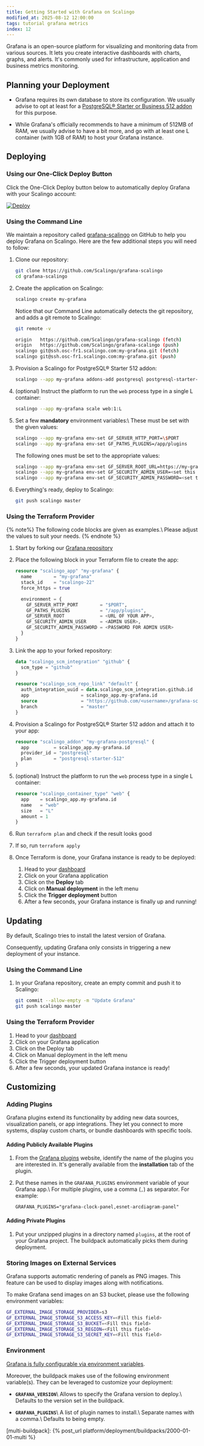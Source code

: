 ```yaml
---
title: Getting Started with Grafana on Scalingo
modified_at: 2025-08-12 12:00:00
tags: tutorial grafana metrics
index: 12
---
```


Grafana is an open-source platform for visualizing and monitoring data from
various sources. It lets you create interactive dashboards with charts, graphs,
and alerts. It's commonly used for infrastructure, application and business
metrics monitoring.


## Planning your Deployment

- Grafana requires its own database to store its configuration. We usually
  advise to opt at least for a [PostgreSQL® Starter or Business 512
  addon][db-postgresql] for this purpose.

- While Grafana's officially recommends to have a minimum of 512MB of RAM, we
  usually advise to have a bit more, and go with at least one L container (with
  1GB of RAM) to host your Grafana instance.


## Deploying

### Using our One-Click Deploy Button

Click the One-Click Deploy button below to automatically deploy Grafana with
your Scalingo account:

[![Deploy](https://cdn.scalingo.com/deploy/button.svg)][one-click]

### Using the Command Line

We maintain a repository called [grafana-scalingo] on GitHub to help you deploy
Grafana on Scalingo. Here are the few additional steps you will need to follow:

1. Clone our repository:
   ```bash
   git clone https://github.com/Scalingo/grafana-scalingo
   cd grafana-scalingo
   ```

2. Create the application on Scalingo:
   ```bash
   scalingo create my-grafana
   ```

   Notice that our Command Line automatically detects the git repository, and
   adds a git remote to Scalingo:
   ```bash
   git remote -v

   origin   https://github.com/Scalingo/grafana-scalingo (fetch)
   origin   https://github.com/Scalingo/grafana-scalingo (push)
   scalingo git@ssh.osc-fr1.scalingo.com:my-grafana.git (fetch)
   scalingo git@ssh.osc-fr1.scalingo.com:my-grafana.git (push)
   ```

3. Provision a Scalingo for PostgreSQL® Starter 512 addon:
   ```bash
   scalingo --app my-grafana addons-add postgresql postgresql-starter-512
   ```

4. (optional) Instruct the platform to run the `web` process type in a single L
   container:
   ```bash
   scalingo --app my-grafana scale web:1:L
   ```

5. Set a few **mandatory** environment variables:\\
   These must be set with the given values:
   ```bash
   scalingo --app my-grafana env-set GF_SERVER_HTTP_PORT=\$PORT
   scalingo --app my-grafana env-set GF_PATHS_PLUGINS=/app/plugins
   ```

   The following ones must be set to the appropriate values:
   ```bash
   scalingo --app my-grafana env-set GF_SERVER_ROOT_URL=https://my-grafana.osc-fr1.scalingo.io
   scalingo --app my-grafana env-set GF_SECURITY_ADMIN_USER=<set this to whatever suits you>
   scalingo --app my-grafana env-set GF_SECURITY_ADMIN_PASSWORD=<set this to whatever suits you>
   ```

6. Everything's ready, deploy to Scalingo:
   ```bash
   git push scalingo master
   ```

### Using the Terraform Provider

{% note%}
The following code blocks are given as examples.\\
Please adjust the values to suit your needs.
{% endnote %}

1. Start by forking our [Grafana repository][grafana-scalingo]

2. Place the following block in your Terraform file to create the app:
   ```terraform
   resource "scalingo_app" "my-grafana" {
     name        = "my-grafana"
     stack_id    = "scalingo-22"
     force_https = true

     environment = {
       GF_SERVER_HTTP_PORT        = "$PORT",
       GF_PATHS_PLUGINS           = "/app/plugins",
       GF_SERVER_ROOT             = <URL OF YOUR APP>,
       GF_SECURITY_ADMIN_USER     = <ADMIN USER>,
       GF_SECURITY_ADMIN_PASSWORD = <PASSWORD FOR ADMIN USER>
     }
   }
   ```

3. Link the app to your forked repository:
   ```terraform
   data "scalingo_scm_integration" "github" {
     scm_type = "github"
   }

   resource "scalingo_scm_repo_link" "default" {
     auth_integration_uuid = data.scalingo_scm_integration.github.id
     app                   = scalingo_app.my-grafana.id
     source                = "https://github.com/<username>/grafana-scalingo"
     branch                = "master"
   }
   ```

4. Provision a Scalingo for PostgreSQL® Starter 512 addon and attach it to your
   app:
   ```terraform
   resource "scalingo_addon" "my-grafana-postgresql" {
     app         = scalingo_app.my-grafana.id
     provider_id = "postgresql"
     plan        = "postgresql-starter-512"
   }
   ```

5. (optional) Instruct the platform to run the `web` process type in a single L
   container:
   ```terraform
   resource "scalingo_container_type" "web" {
     app    = scalingo_app.my-grafana.id
     name   = "web"
     size   = "L"
     amount = 1
   }
   ```

6. Run `terraform plan` and check if the result looks good
7. If so, run `terraform apply`
8. Once Terraform is done, your Grafana instance is ready to be deployed:
   1. Head to your [dashboard]
   2. Click on your Grafana application
   3. Click on the **Deploy** tab
   4. Click on **Manual deployment** in the left menu
   5. Click the **Trigger deployment** button
   6. After a few seconds, your Grafana instance is finally up and running!


## Updating

By default, Scalingo tries to install the latest version of Grafana.

Consequently, updating Grafana only consists in triggering a new deployment of
your instance.

### Using the Command Line

1. In your Grafana repository, create an empty commit and push it to Scalingo:
   ```bash
   git commit --allow-empty -m "Update Grafana"
   git push scalingo master
   ```

### Using the Terraform Provider

1. Head to your [dashboard]
2. Click on your Grafana application
3. Click on the Deploy tab
4. Click on Manual deployment in the left menu
5. Click the Trigger deployment button
6. After a few seconds, your updated Grafana instance is ready!


## Customizing

### Adding Plugins

Grafana plugins extend its functionality by adding new data sources,
visualization panels, or app integrations. They let you connect to more
systems, display custom charts, or bundle dashboards with specific tools.

#### Adding Publicly Available Plugins

1. From the [Grafana plugins][grafana-plugins] website, identify the name of
   the plugins you are interested in. It's generally available from the
   **installation** tab of the plugin.

2. Put these names in the `GRAFANA_PLUGINS` environment variable of your
   Grafana app.\\
   For multiple plugins, use a comma (`,`) as separator. For example:
   ```
   GRAFANA_PLUGINS="grafana-clock-panel,esnet-arcdiagram-panel"
   ```

#### Adding Private Plugins

1. Put your unzipped plugins in a directory named `plugins`, at the root of
   your Grafana project. The buildpack automatically picks them during
   deployment.

### Storing Images on External Services

Grafana supports automatic rendering of panels as PNG images. This feature can
be used to display images along with notifications.

To make Grafana send images on an S3 bucket, please use the following
environment variables:

```bash
GF_EXTERNAL_IMAGE_STORAGE_PROVIDER=s3
GF_EXTERNAL_IMAGE_STORAGE_S3_ACCESS_KEY=<Fill this field>
GF_EXTERNAL_IMAGE_STORAGE_S3_BUCKET=<Fill this field>
GF_EXTERNAL_IMAGE_STORAGE_S3_REGION=<Fill this field>
GF_EXTERNAL_IMAGE_STORAGE_S3_SECRET_KEY=<Fill this field>
```

### Environment

[Grafana is fully configurable via environment variables][grafana-env].

Moreover, the buildpack makes use of the following environment variable(s).
They can be leveraged to customize your deployment:

- **`GRAFANA_VERSION`**\\
  Allows to specify the Grafana version to deploy.\\
  Defaults to the version set in the buildpack.

- **`GRAFANA_PLUGINS`**\\
  A list of plugin names to install.\\
  Separate names with a comma.\\
  Defaults to being empty.


[grafana-env]: https://grafana.com/docs/grafana/latest/setup-grafana/configure-grafana/#override-configuration-with-environment-variables
[grafana-plugins]: https://grafana.com/grafana/plugins/
[grafana-scalingo]: https://github.com/Scalingo/grafana-scalingo

[db-postgresql]: https://www.scalingo.com/databases/postgresql

[dashboard]: https://dashboard.scalingo.com
[one-click]: https://dashboard.scalingo.com/deploy?source=https://github.com/Scalingo/grafana-scalingo

[multi-buildpack]: {% post_url platform/deployment/buildpacks/2000-01-01-multi %}
